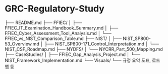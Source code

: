 # GRC-Regulatory-Study
├── README.md
├── FFIEC/
│   ├── FFIEC_IT_Examination_Handbook_Summary.md
│   ├── FFIEC_Cyber_Assessment_Tool_Analysis.md
│   └── FFIEC_vs_NIST_Comparison_Table.md
├── NIST/
│   ├── NIST_SP800-53_Overview.md
│   ├── NIST_SP800-171_Control_Interpretation.md
│   └── NIST_CSF_Roadmap.md
├── NYDFS/
│   └── NYCRR_Part_500_Mapping.md
├── CaseStudies/
│   ├── FFIEC_Gap_Analysis_Project.md
│   └── NIST_Framework_Implementation.md
└── Visuals/
    └── 규정 요약 도표, 로드맵 등
